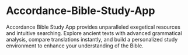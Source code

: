 # Accordance-Bible-Study-App
Accordance Bible Study App provides unparalleled exegetical resources and intuitive searching. Explore ancient texts with advanced grammatical analysis, compare translations instantly, and build a personalized study environment to enhance your understanding of the Bible.
